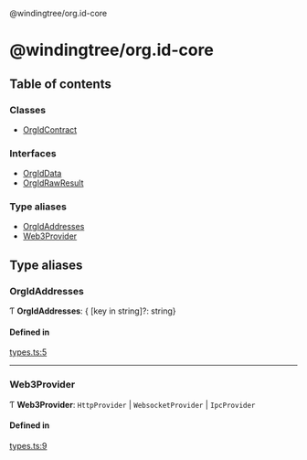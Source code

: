 @windingtree/org.id-core

# @windingtree/org.id-core

## Table of contents

### Classes

- [OrgIdContract](classes/orgidcontract.md)

### Interfaces

- [OrgIdData](interfaces/orgiddata.md)
- [OrgIdRawResult](interfaces/orgidrawresult.md)

### Type aliases

- [OrgIdAddresses](README.md#orgidaddresses)
- [Web3Provider](README.md#web3provider)

## Type aliases

### OrgIdAddresses

Ƭ **OrgIdAddresses**: { [key in string]?: string}

#### Defined in

[types.ts:5](https://github.com/windingtree/org.id-sdk/blob/c8f06ff/packages/core/src/types.ts#L5)

___

### Web3Provider

Ƭ **Web3Provider**: `HttpProvider` \| `WebsocketProvider` \| `IpcProvider`

#### Defined in

[types.ts:9](https://github.com/windingtree/org.id-sdk/blob/c8f06ff/packages/core/src/types.ts#L9)
